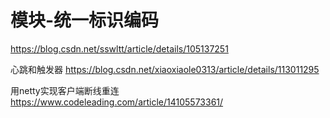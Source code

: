 # 模块-统一标识编码
https://blog.csdn.net/sswltt/article/details/105137251


心跳和触发器
https://blog.csdn.net/xiaoxiaole0313/article/details/113011295

用netty实现客户端断线重连
https://www.codeleading.com/article/14105573361/
